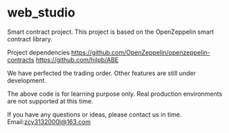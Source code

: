 # web_studio
Smart contract project.
This project is based on the OpenZeppelin smart contract library.

Project dependencies https://github.com/OpenZeppelin/openzeppelin-contracts 
https://github.com/hjlpb/ABE

We have perfected the trading order.
Other features are still under development.

The above code is for learning purpose only.
Real production environments are not supported at this time.

If you have any questions or ideas, please contact us in time.
Email:zcy3132000l@163.com

